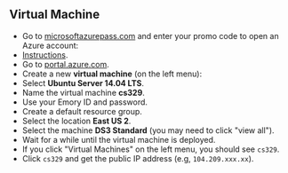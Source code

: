 ## Virtual Machine

* Go to [microsoftazurepass.com](http://www.microsoftazurepass.com) and enter your promo code to open an Azure account:
 * [Instructions](http://www.microsoftazurepass.com/howto).
* Go to [portal.azure.com](https://portal.azure.com).
* Create a new **virtual machine** (on the left menu):
 * Select **Ubuntu Server 14.04 LTS**.
 * Name the virtual machine **cs329**.
 * Use your Emory ID and password.
 * Create a default resource group.
 * Select the location **East US 2**.
 * Select the machine **DS3 Standard** (you may need to click "view all").
* Wait for a while until the virtual machine is deployed.
* If you click "Virtual Machines" on the left menu, you should see `cs329`.
* Click `cs329` and get the public IP address (e.g, `104.209.xxx.xx`).